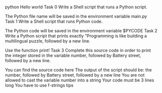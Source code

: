 python Hello world
Task 0
Write a Shell script that runs a Python script.

The Python file name will be saved in the environment variable main.py
Task 1
Write a Shell script that runs Python code.

The Python code will be saved in the environment variable $PYCODE
Task 2
Write a Python script that prints exactly "Programming is like building a multilingual puzzle, followed by a new line.

Use the function print!
Task 3
Complete this source code in order to print the integer stored in the variable number, followed by Battery street, followed by a new line.

You can find the source code here
The output of the script should be:
the number, followed by Battery street,
followed by a new line
You are not allowed to cast the variable number into a string
Your code must be 3 lines long
You have to use f-strings tips
